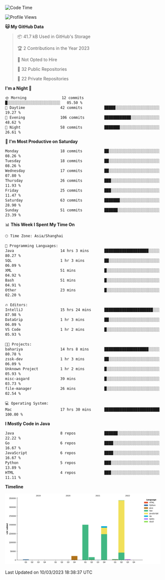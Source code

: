 <!--START_SECTION:waka-->
![Code Time](http://img.shields.io/badge/Code%20Time-1%2C644%20hrs%2018%20mins-blue)

![Profile Views](http://img.shields.io/badge/Profile%20Views-0-blue)

**🐱 My GitHub Data** 

> 📦 41.7 kB Used in GitHub's Storage 
 > 
> 🏆 2 Contributions in the Year 2023
 > 
> 🚫 Not Opted to Hire
 > 
> 📜 32 Public Repositories 
 > 
> 🔑 22 Private Repositories 
 > 
**I'm a Night 🦉** 

```text
🌞 Morning                12 commits          █░░░░░░░░░░░░░░░░░░░░░░░░   05.50 % 
🌆 Daytime                42 commits          █████░░░░░░░░░░░░░░░░░░░░   19.27 % 
🌃 Evening                106 commits         ████████████░░░░░░░░░░░░░   48.62 % 
🌙 Night                  58 commits          ███████░░░░░░░░░░░░░░░░░░   26.61 % 
```
📅 **I'm Most Productive on Saturday** 

```text
Monday                   18 commits          ██░░░░░░░░░░░░░░░░░░░░░░░   08.26 % 
Tuesday                  18 commits          ██░░░░░░░░░░░░░░░░░░░░░░░   08.26 % 
Wednesday                17 commits          ██░░░░░░░░░░░░░░░░░░░░░░░   07.80 % 
Thursday                 26 commits          ███░░░░░░░░░░░░░░░░░░░░░░   11.93 % 
Friday                   25 commits          ███░░░░░░░░░░░░░░░░░░░░░░   11.47 % 
Saturday                 63 commits          ███████░░░░░░░░░░░░░░░░░░   28.90 % 
Sunday                   51 commits          ██████░░░░░░░░░░░░░░░░░░░   23.39 % 
```


📊 **This Week I Spent My Time On** 

```text
🕑︎ Time Zone: Asia/Shanghai

💬 Programming Languages: 
Java                     14 hrs 3 mins       ████████████████████░░░░░   80.27 % 
SQL                      1 hr 3 mins         ██░░░░░░░░░░░░░░░░░░░░░░░   06.09 % 
XML                      51 mins             █░░░░░░░░░░░░░░░░░░░░░░░░   04.92 % 
Bash                     51 mins             █░░░░░░░░░░░░░░░░░░░░░░░░   04.91 % 
Other                    23 mins             █░░░░░░░░░░░░░░░░░░░░░░░░   02.20 % 

🔥 Editors: 
IntelliJ                 15 hrs 24 mins      ██████████████████████░░░   87.98 % 
DataGrip                 1 hr 3 mins         ██░░░░░░░░░░░░░░░░░░░░░░░   06.09 % 
VS Code                  1 hr 2 mins         █░░░░░░░░░░░░░░░░░░░░░░░░   05.93 % 

🐱‍💻 Projects: 
bahariya                 14 hrs 8 mins       ████████████████████░░░░░   80.78 % 
zssk-dev                 1 hr 3 mins         ██░░░░░░░░░░░░░░░░░░░░░░░   06.09 % 
Unknown Project          1 hr 2 mins         █░░░░░░░░░░░░░░░░░░░░░░░░   05.93 % 
misc-asgard              39 mins             █░░░░░░░░░░░░░░░░░░░░░░░░   03.73 % 
file-manager             26 mins             █░░░░░░░░░░░░░░░░░░░░░░░░   02.54 % 

💻 Operating System: 
Mac                      17 hrs 30 mins      █████████████████████████   100.00 % 
```

**I Mostly Code in Java** 

```text
Java                     8 repos             ██████░░░░░░░░░░░░░░░░░░░   22.22 % 
Go                       6 repos             ████░░░░░░░░░░░░░░░░░░░░░   16.67 % 
JavaScript               6 repos             ████░░░░░░░░░░░░░░░░░░░░░   16.67 % 
Python                   5 repos             ███░░░░░░░░░░░░░░░░░░░░░░   13.89 % 
HTML                     4 repos             ███░░░░░░░░░░░░░░░░░░░░░░   11.11 % 
```



**Timeline**

![Lines of Code chart](https://raw.githubusercontent.com/youtiaoguagua/youtiaoguagua/master/assets/bar_graph.png)


 Last Updated on 10/03/2023 18:38:37 UTC
<!--END_SECTION:waka-->